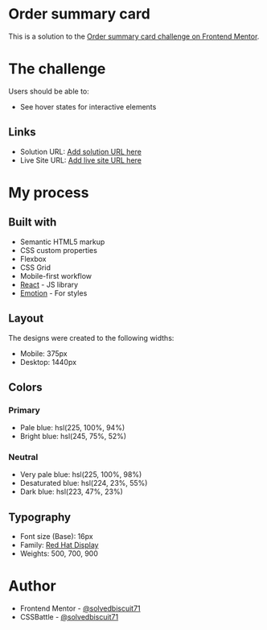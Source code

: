 # Order summary card

This is a solution to the [Order summary card challenge on Frontend Mentor](https://www.frontendmentor.io/challenges/order-summary-component-QlPmajDUj).

# The challenge

Users should be able to:
- See hover states for interactive elements

## Links

- Solution URL: [Add solution URL here](https://www.frontendmentor.io/solutions/simple-order-summary-card-component-with-emotion-styled-components-SyROkluQc)
- Live Site URL: [Add live site URL here](https://order-summary-component-sage-xi.vercel.app/)

# My process

## Built with

- Semantic HTML5 markup
- CSS custom properties
- Flexbox
- CSS Grid
- Mobile-first workflow
- [React](https://reactjs.org/) - JS library
- [Emotion](https://emotion.sh) - For styles

## Layout

The designs were created to the following widths:

- Mobile: 375px
- Desktop: 1440px

## Colors

### Primary

- Pale blue: hsl(225, 100%, 94%)
- Bright blue: hsl(245, 75%, 52%)

### Neutral

- Very pale blue: hsl(225, 100%, 98%)
- Desaturated blue: hsl(224, 23%, 55%)
- Dark blue: hsl(223, 47%, 23%)

## Typography

- Font size (Base): 16px
- Family: [Red Hat Display](https://fonts.google.com/specimen/Red+Hat+Display)
- Weights: 500, 700, 900

# Author

- Frontend Mentor - [@solvedbiscuit71](https://www.frontendmentor.io/profile/solvedbiscuit71)
- CSSBattle - [@solvedbiscuit71](https://cssbattle.dev/player/solvedbiscuit71)